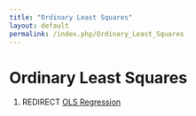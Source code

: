 ```yaml
---
title: "Ordinary Least Squares"
layout: default
permalink: /index.php/Ordinary_Least_Squares
---
```


# Ordinary Least Squares

1. REDIRECT [OLS Regression](OLS_Regression)